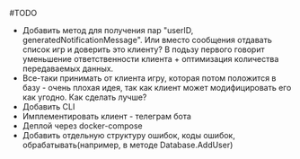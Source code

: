 #TODO

* Добавить метод для получения пар "userID, generatedNotificationMessage". Или вместо сообщения отдавать список игр и доверить это клиенту? В подьзу первого говорит уменьшение ответственности клиента + оптимизация количества передаваемых данных.
* Все-таки принимать от клиента игру, которая потом положится в базу - очень плохая идея, так как клиент может модифицировать его как угодно. Как сделать лучше?
* Добавить CLI
* Имплементировать клиент - телеграм бота
* Деплой через docker-compose
* Добавить отдельную структуру ошибок, коды ошибок, обрабатывать(например, в методе Database.AddUser)
